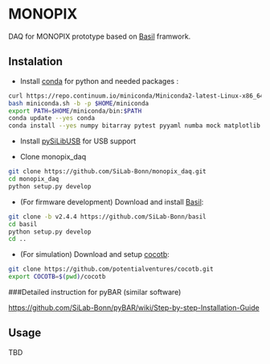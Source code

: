 # MONOPIX

DAQ for MONOPIX prototype based on [Basil](https://github.com/SiLab-Bonn/basil) framwork.

## Instalation

- Install [conda](http://conda.pydata.org) for python and needed packages :
```bash
curl https://repo.continuum.io/miniconda/Miniconda2-latest-Linux-x86_64.sh -o miniconda.sh
bash miniconda.sh -b -p $HOME/miniconda
export PATH=$HOME/miniconda/bin:$PATH
conda update --yes conda
conda install --yes numpy bitarray pytest pyyaml numba mock matplotlib scipy pytables progressbar
```

- Install [pySiLibUSB](https://github.com/SiLab-Bonn/pySiLibUSB) for USB support

- Clone monopix_daq
```bash
git clone https://github.com/SiLab-Bonn/monopix_daq.git
cd monopix_daq
python setup.py develop
```

- (For firmware development) Download and install [Basil](https://github.com/SiLab-Bonn/basil):
```bash
git clone -b v2.4.4 https://github.com/SiLab-Bonn/basil
cd basil
python setup.py develop 
cd ..
```

- (For simulation) Download and setup [cocotb](https://github.com/potentialventures/cocotb):
```bash
git clone https://github.com/potentialventures/cocotb.git
export COCOTB=$(pwd)/cocotb
```

###Detailed instruction for pyBAR (similar software)

https://github.com/SiLab-Bonn/pyBAR/wiki/Step-by-step-Installation-Guide

## Usage

TBD
